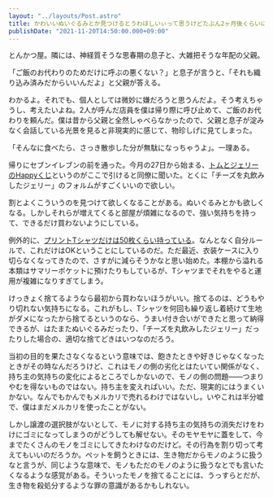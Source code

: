 ```yaml
---
layout: "../layouts/Post.astro"
title: かわいいぬいぐるみとか見つけるとうわほしいぃって思うけどたぶん2ヶ月後くらいにはいらねえって思っちゃう
publishDate: "2021-11-20T14:50:00.000+09:00"
---
```


とんかつ屋。隣には、神経質そうな思春期の息子と、大雑把そうな年配の父親。

「ご飯のお代わりのためだけに呼ぶの悪くない？」と息子が言うと、「それも織り込み済みだからいいんだよ」と父親が答える。

わかるよ。それでも、個人としては微妙に嫌だろうと思うんだよ。そう考えちゃうし、考えたいよね。2人が呼んだ店員を僕は帰り際に呼び止めて、ご飯のお代わりを頼んだ。僕は昔から父親と全然しゃべらなかったので、父親と息子が淀みなく会話している光景を見ると非現実的に感じて、物珍しげに見てしまった。

「そんなに食べたら、さっき散歩した分が無駄になっちゃうよ」。一理ある。

帰りにセブンイレブンの前を通った。今月の27日から始まる、[トムとジェリーのHappyくじ](https://www.h-kuji.com/goods/tomandjerry/)というのがここで引けると同僚に聞いた。とくに「チーズを丸飲みしたジェリー」のフォルムがすごくいいので欲しい。

割とよくこういうのを見つけて欲しくなることがある。ぬいぐるみとかも欲しくなる。しかしそれらが増えてくると部屋が煩雑になるので、強い気持ちを持って、できるだけ買わないようにしている。

例外的に、[プリントTシャツだけは50枚くらい持っている](https://scrapbox.io/yuhei-print-tshirt/)。なんとなく自分ルールで、これだけはOKということにしているのだ。ただ最近、衣装ケースに入り切らなくなってきたので、さすがに減らそうかなと思い始めた。本棚から溢れる本類はサマリーポケットに預けたりもしているが、Tシャツまでそれをやると運用が複雑になりすぎてしまう。

けっきょく捨てるようなら最初から買わないほうがいい。捨てるのは、どうもやり切れない気持ちになる。これがもし、Tシャツを何回も繰り返し着続けて生地がダメになったから捨てるというのなら、うまい付き合いができたと思って納得できるが、はたまたぬいぐるみだったり、「チーズを丸飲みしたジェリー」だったりした場合の、適切な捨てどきはいつなのだろう。

当初の目的を果たさなくなるという意味では、飽きたときや好きじゃなくなったときがその時なんだろうけど、これはモノの側の劣化とはたいてい関係がなく、持ち主の気持ちの変化によるところでしかないので、モノの側の問題——つまりやむを得ないものではない。持ち主を変えればいい。ただ、現実的にはうまくいかない。なんでもかんでもメルカリで売れるわけではないし。いやこれは半分嘘で、僕はまだメルカリを使ったことがない。

しかし譲渡の選択肢がないとして、モノに対する持ち主の気持ちの消失だけをわけにゴミになってしまうのがどうしても解せない。そのモヤモヤに蓋をして、今までたくさんのモノをゴミにしてきたわけなのだけど。その行為を割り切って考えてもいいのだろうか。ペットを飼うときには、生き物だからモノのように扱うなと言うが、同じような意味で、モノもただのモノのように扱うなとでも言いたくなるような感覚がある。そういったモノを捨てることには、うっすらとだが、生き物を殺処分するような罪の意識があるかもしれない。
